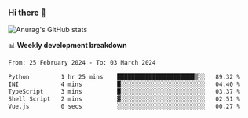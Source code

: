 ### Hi there 👋
![Anurag's GitHub stats](https://github-readme-stats.vercel.app/api?username=jami1024&show_icons=true&theme=radical)

📊 **Weekly development breakdown**
<!--START_SECTION:waka-->

```txt
From: 25 February 2024 - To: 03 March 2024

Python         1 hr 25 mins    ██████████████████████▒░░   89.32 %
INI            4 mins          █░░░░░░░░░░░░░░░░░░░░░░░░   04.40 %
TypeScript     3 mins          █░░░░░░░░░░░░░░░░░░░░░░░░   03.37 %
Shell Script   2 mins          ▓░░░░░░░░░░░░░░░░░░░░░░░░   02.51 %
Vue.js         0 secs          ░░░░░░░░░░░░░░░░░░░░░░░░░   00.27 %
```

<!--END_SECTION:waka-->
<!--
**jami1024/jami1024** is a ✨ _special_ ✨ repository because its `README.md` (this file) appears on your GitHub profile.

Here are some ideas to get you started:

- 🔭 I’m currently working on ...
- 🌱 I’m currently learning ...
- 👯 I’m looking to collaborate on ...
- 🤔 I’m looking for help with ...
- 💬 Ask me about ...
- 📫 How to reach me: ...
- 😄 Pronouns: ...
- ⚡ Fun fact: ...
-->
